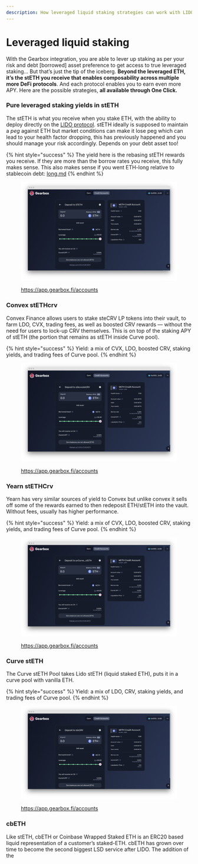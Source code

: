 ```yaml
---
description: How leveraged liquid staking strategies can work with LIDO and others.
---
```


# Leveraged liquid staking

With the Gearbox integration, you are able to lever up staking as per your risk and debt \[borrowed] asset preference to get access to true leveraged staking… But that’s just the tip of the iceberg. **Beyond the leveraged ETH, it’s the stETH you receive that enables composability across multiple more DeFi protocols**. And each protocol enables you to earn even more APY. Here are the possible strategies, **all available through One Click.**

### Pure leveraged staking yields in stETH <a href="#a600" id="a600"></a>

The stETH is what you receive when you stake ETH, with the ability to deploy directly on the [LIDO protocol](https://stake.lido.fi/). stETH ideally is supposed to maintain a _peg_ against ETH but market conditions can make it lose peg which can lead to your health factor dropping, this has previously happened and you should manage your risk accordingly. Depends on your debt asset too!

{% hint style="success" %}
The yield here is the rebasing stETH rewards you receive. If they are more than the borrow rates you receive, this fully makes sense. This also makes sense if you went ETH-long relative to stablecoin debt: [long.md](long.md "mention")
{% endhint %}

<figure><img src="../../.gitbook/assets/image (8).png" alt=""><figcaption><p><a href="https://app.gearbox.fi/accounts">https://app.gearbox.fi/accounts</a></p></figcaption></figure>

### Convex stETHcrv <a href="#82c4" id="82c4"></a>

Convex Finance allows users to stake steCRV LP tokens into their vault, to farm LDO, CVX, trading fees, as well as boosted CRV rewards — without the need for users to lock-up CRV themselves. This is on top of the staking APY of stETH (the portion that remains as stETH inside Curve pool).

{% hint style="success" %}
Yield: a mix of CVX, LDO, boosted CRV, staking yields, and trading fees of Curve pool.
{% endhint %}

<figure><img src="../../.gitbook/assets/image (6).png" alt=""><figcaption><p><a href="https://app.gearbox.fi/accounts">https://app.gearbox.fi/accounts</a></p></figcaption></figure>

### Yearn stETHCrv <a href="#cc9e" id="cc9e"></a>

Yearn has very similar sources of yield to Convex but unlike convex it sells off some of the rewards earned to then redeposit ETH/stETH into the vault. Without fees, usually has higher performance.

{% hint style="success" %}
Yield: a mix of CVX, LDO, boosted CRV, staking yields, and trading fees of Curve pool.
{% endhint %}

<figure><img src="../../.gitbook/assets/image (12).png" alt=""><figcaption><p><a href="https://app.gearbox.fi/accounts">https://app.gearbox.fi/accounts</a></p></figcaption></figure>

### Curve stETH <a href="#471f" id="471f"></a>

The Curve stETH Pool takes Lido stETH (liquid staked ETH), puts it in a curve pool with vanilla ETH.

{% hint style="success" %}
Yield: a mix of LDO, CRV, staking yields, and trading fees of Curve pool.
{% endhint %}

<figure><img src="../../.gitbook/assets/image (10).png" alt=""><figcaption><p><a href="https://app.gearbox.fi/accounts">https://app.gearbox.fi/accounts</a></p></figcaption></figure>

### cbETH

Like stETH, cbETH or Coinbase Wrapped Staked ETH is an ERC20 based liquid representation of a customer’s staked-ETH. cbETH has grown over time to become the second biggest LSD service after LIDO. The addition of the&#x20;
